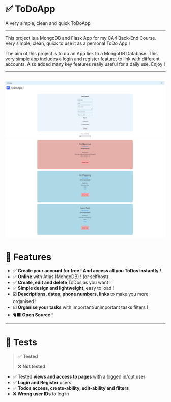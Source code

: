 # ✅ ToDoApp
A very simple, clean and quick ToDoApp
___
This project is a MongoDB and Flask App for my CA4 Back-End Course.
Very simple, clean, quick to use it as a personal ToDo App !

The aim of this project is to do an App link to a MongoDB Database. 
This very simple app includes a login and register feature, to link with different accounts. 
Also added many key features really useful for a daily use. Enjoy !

---
![alt text](./static/imgs/ToDoApp.png)
---
# 🎉 Features

- ✅ **Create your account for free ! And access all you ToDos instantly !**
- ✅ **Online** with Atlas (MongoDB) ! (or selfhost)
- ✅ **Create, edit and delete** ToDos as you want !
- ✅ **Simple design and lightweight**, easy to load !
- ☑️ **Descriptions, dates, phone numbers, links** to make you more organised !
- ☑️ **Organise your tasks** with important/unimportant tasks filters !
- 🐈‍⬛ **Open Source !**

---
# 🧪 Tests
> ✅ **Tested**
> 
> ❌ **Not tested**

- ✅ Tested **views and access to pages** with a logged in/out user
- ✅ **Login and Register** users
- ✅ **Todos access, create-ability, edit-ability and filters**
- ❌ **Wrong user IDs** to log in 